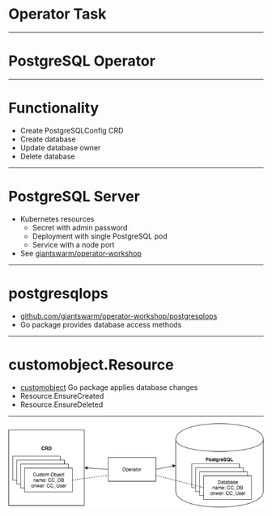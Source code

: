 <!-- .slide: data-background-image="/layout/img/city_skyline_buildings_2.svg" data-background-size="50% 50%" data-background-position="bottom" -->
# Operator Task

---

<!-- .slide: data-background-image="/layout/img/postgresql-logo.svg" data-background-size="40% 40%" data-background-position="right" -->
# PostgreSQL Operator

---

# Functionality

- Create PostgreSQLConfig CRD
- Create database
- Update database owner
- Delete database

---

# PostgreSQL Server

- Kubernetes resources
  - Secret with admin password
  - Deployment with single PostgreSQL pod
  - Service with a node port
- See [giantswarm/operator-workshop](https://github.com/giantswarm/operator-workshop#create-postgresql-database)

---

# postgresqlops

- [github.com/giantswarm/operator-workshop/postgresqlops](https://github.com/giantswarm/operator-workshop/blob/master/postgresqlops/postgresqlops.go)
- Go package provides database access methods

---

# customobject.Resource

- [customobject](https://github.com/giantswarm/operator-workshop/blob/solution1/customobject/resource.go) Go package applies database changes
- Resource.EnsureCreated
- Resource.EnsureDeleted

---

<!-- .slide:  style="text-align: center;" -->
![Cluster](/layout/img/diagrams/operator_workshop/operator_task.png) <!-- .element: style="width: 80%;" -->
